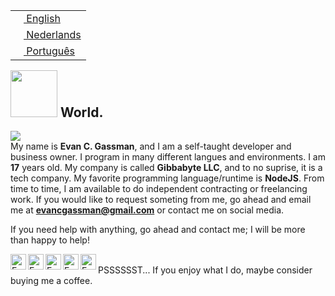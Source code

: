 
<table align="right">
 <tr><td><a href="README.md"><img src="images/us-flag.png" height="13"> English</a></td></tr>
 <tr><td><a href="README_fr.md"><img src="images/fr-flag.png" height="13"> Nederlands</a></td></tr>
 <tr><td><a href="README_pt.md"><img src="images/br-flag.png" height="13"> Português</a></td></tr>
</table>

## <img src="https://media.giphy.com/media/u3NqET5KZHkOs/giphy.gif" width="75px"> World.
![](https://visitor-badge.glitch.me/badge?page_id=evancgassman.evancgassman)<br>
My name is **Evan C. Gassman**, and I am a self-taught developer and business owner. I program in many different langues and environments. I am **17** years old. My company is called **Gibbabyte LLC**, and to no suprise, it is a tech company. My favorite programming language/runtime is **NodeJS**.
From time to time, I am available to do independent contracting or freelancing work. If you would like to request someting from me, go ahead and email me at **evancgassman@gmail.com** or contact me on social media.

If you need help with anything, go ahead and contact me; I will be more than happy to help! 

<a href="https://www.instagram.com/evan.gassman/">
  <img align="left" alt="Evan's Instagram" width="25px" src="https://raw.githubusercontent.com/hussainweb/hussainweb/main/icons/instagram.png" />
</a>
<a href="https://discord.gg/z5gteypf3p">
  <img align="left" alt="Evan's Discord" width="25px" src="https://raw.githubusercontent.com/peterthehan/peterthehan/master/assets/discord.svg" />
</a>
<a href="https://discord.gg/z5gteypf3p">
  <img align="left" alt="Evan's Youtube" width="25px" src="https://raw.githubusercontent.com/peterthehan/peterthehan/master/assets/youtube.svg" />
</a>
<a href="https://www.youtube.com/channel/UCCsA1-rG1FvNpF8Vc0h7MqQ">
  <img align="left" alt="Evan's Twitter" width="25px" src="https://raw.githubusercontent.com/peterthehan/peterthehan/master/assets/twitter.svg" />
</a>
<a href="https://www.linkedin.com/in/evan-gassman-b35256221/">
  <img align="left" alt="Evan's LinkedIN" width="25px" src="https://raw.githubusercontent.com/peterthehan/peterthehan/master/assets/linkedin.svg" />
</a>
<br>

<div float="right">
PSSSSSST... If you enjoy what I do, maybe consider buying me a coffee.
 <script type='text/javascript' src='https://storage.ko-fi.com/cdn/widget/Widget_2.js'></script><script type='text/javascript'>kofiwidget2.init('Buy me a coffee', '#29abe0', 'A0A5C6TF6');kofiwidget2.draw();</script> 
</div>

